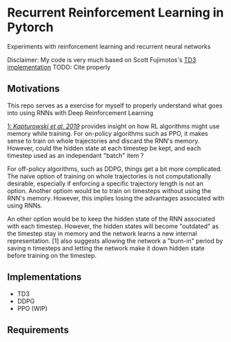 # Recurrent Reinforcement Learning in Pytorch
Experiments with reinforcement learning and recurrent neural networks

Disclaimer: My code is very much based on Scott Fujimotos's [TD3 implementation](https://github.com/sfujim/TD3)
TODO: Cite properly

## Motivations
This repo serves as a exercise for myself to properly understand what goes into using RNNs with Deep Reinforcement Learning

[1: _Kapturowski et al. 2019_](https://openreview.net/pdf?id=r1lyTjAqYX) provides insight on how RL algorithms might use memory while training. 
For on-policy algorithms such as PPO, it makes sense to train on whole trajectories and discard the RNN's memory. However, could the hidden state at each timestep be kept, and each timestep used as an independant "batch" item ?

For off-policy algorithms, such as DDPG, things get a bit more complicated. The naive option of training on whole trajectories is not computationally desirable, especially if enforcing a specific trajectory length is not an option. Another optiom would be to train on timesteps without using the RNN's memory. However, this implies losing the advantages associated with using RNNs.

An other option would be to keep the hidden state of the RNN associated with each timestep. However, the hidden states will become "outdated" as the timestep stay in memory and the network learns a new internal representation. [1] also suggests allowing the network a "burn-in" period by saving n timesteps and letting the network make it down hidden state before training on the timestep.


## Implementations
- TD3
- DDPG
- PPO (WIP)

## Requirements
  

